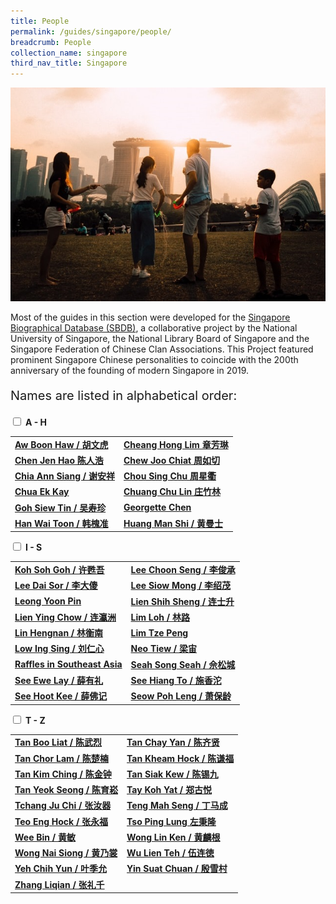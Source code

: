 ```yaml
---
title: People
permalink: /guides/singapore/people/
breadcrumb: People
collection_name: singapore
third_nav_title: Singapore
---
```

<img src="/images/category/people.jpg" alt="people banner" style="width:800px;" />

Most of the guides in this section were developed for the [Singapore Biographical Database (SBDB)](http://sbdb.nus.edu.sg/), a collaborative project by the National University of Singapore, the National Library Board of Singapore and the Singapore Federation of Chinese Clan Associations. This Project featured prominent Singapore Chinese personalities to coincide with the 200th anniversary of the founding of modern Singapore in 2019. 

<p style = "font-size:20px">Names are listed in alphabetical order:</p>

<div class="new-accordion"><!--accordion start--> 
<input type="checkbox" id="acc1">
<label for="acc1"><b>A - H</b></label>
<!--first accordion section-->
<div class="new-accordion-content">
<table style="width:100%">
	<tr>
		<td><b><a href = "/guides/singapore/people/aw-boon-haw">Aw Boon Haw / 胡文虎</a></b></td>
		<td><b><a href = "/guides/singapore/people/cheang-hong-lim/">Cheang Hong Lim 章芳琳</a></b></td>
	</tr>
	<tr>
		<td><b><a href = "/guides/singapore/people/chen-jen-hao/">Chen Jen Hao 陈人浩</a></b></td>
		<td><b><a href = "/guides/singapore/people/chew-joo-chiat/">Chew Joo Chiat 周如切</a></b></td>
	</tr>
	<tr>
		<td><b><a href = "/guides/singapore/people/chia-ann-siang">Chia Ann Siang / 谢安祥</a></b></td>
		<td><b><a href = "/guides/singapore/people/chou-sing-chu/">Chou Sing Chu 周星衢</a></b></td>
	</tr>
	<tr>
		<td><b><a href = "/guides/singapore/people/chua-ek-kay">Chua Ek Kay</a></b></td>
		<td><b><a href = "/guides/singapore/people/chuang-chu-lin/">Chuang Chu Lin 庄竹林</a></b></td>
	</tr>
	<tr>
		<td><b><a href = "/guides/singapore/people/goh-siew-tin">Goh Siew Tin / 吴寿珍</a></b></td>
		<td><b><a href = "/guides/singapore/people/georgette-chen">Georgette Chen</a></b></td>
	</tr>
	<tr>
		<td><b><a href = "/guides/singapore/people/han-wai-toon">Han Wai Toon / 韩槐准</a></b></td>
		<td><b><a href = "/guides/singapore/people/huang-man-shi">Huang Man Shi / 黄曼士</a></b></td>
	</tr>
</table>
</div>
<!--second accordion section-->
<input type="checkbox" id="acc2">
<label for="acc2"><b>I - S</b></label>
<div class="new-accordion-content">
<table style="width:100%">
	<tr>
		<td><b><a href = "/guides/singapore/people/koh-soh-goh/">Koh Soh Goh / 许甦吾</a></b></td>
		<td><b><a href = "/guides/singapore/people/lee-choon-seng">Lee Choon Seng / 李俊承</a></b></td>
	</tr>
	<tr>
		<td><b><a href = "/guides/singapore/people/lee-dai-sor">Lee Dai Sor / 李大傻</a></b></td>
		<td><b><a href = "/guides/singapore/people/lee-siow-mong/">Lee Siow Mong / 李绍茂</a></b></td>
	</tr>
	<tr>
		<td><b><a href = "/guides/singapore/people/leong-yoon-pin/">Leong Yoon Pin</a></b></td>
		<td><b><a href = "/guides/singapore/people/lien-shih-sheng/">Lien Shih Sheng / 连士升</a></b></td>
	</tr>
	<tr>
		<td><b><a href = "/guides/singapore/people/lien-ying-chow/">Lien Ying Chow / 连瀛洲</a></b></td>
		<td><b><a href = "/guides/singapore/people/lim-loh">Lim Loh / 林路</a></b></td>
	</tr>
	<tr>
		<td><b><a href = "/guides/singapore/people/lin-hengnan">Lin Hengnan / 林衡南</a></b></td>
		<td><b><a href = "/guides/singapore/people/lim-tze-peng">Lim Tze Peng</a></b></td>
	</tr>
	<tr>
		<td><b><a href = "/guides/singapore/people/low-ing-sing">Low Ing Sing / 刘仁心</a></b></td>
		<td><b><a href = "/guides/singapore/people/neo-tiew">Neo Tiew / 梁宙</a></b></td>
	</tr>
	<tr>
		<td><b><a href = "/guides/singapore/people/raffles-in-southeast-asia">Raffles in Southeast Asia</a></b></td>
		<td><b><a href = "/guides/singapore/people/seah-song-seah">Seah Song Seah / 佘松城</a></b></td>
	</tr>
	<tr>
		<td><b><a href = "/guides/singapore/people/see-ewe-lay">See Ewe Lay / 薛有礼</a></b></td>
		<td><b><a href = "/guides/singapore/people/see-hiang-to">See Hiang To / 施香沱</a></b></td>
	</tr>
	<tr>
		<td><b><a href = "/guides/singapore/people/see-hoot-kee">See Hoot Kee / 薛佛记</a></b></td>
		<td><b><a href = "/guides/singapore/people/seow-poh-leng">Seow Poh Leng / 萧保龄</a></b></td>
	</tr>
</table>
</div>
<!--third accordion section-->
<input type="checkbox" id="acc3">
<label for="acc3"><b>T - Z</b></label>
<div class="new-accordion-content">
<table style="width:100%">
	<tr>
		<td><b><a href = "/guides/singapore/people/tan-boo-liat/">Tan Boo Liat / 陈武烈</a></b></td>
		<td><b><a href = "/guides/singapore/people/tay-chay-yan">Tan Chay Yan / 陈齐贤</a></b></td>
	</tr>
	<tr>
		<td><b><a href = "/guides/singapore/people/tan-chor-lam">Tan Chor Lam / 陈楚楠</a></b></td>
		<td><b><a href = "/guides/singapore/people/tan-kheam-hock/">Tan Kheam Hock / 陈谦福</a></b></td>
	</tr>
	<tr>
		<td><b><a href = "/guides/singapore/people/tan-kim-ching/">Tan Kim Ching / 陈金钟</a></b></td>
		<td><b><a href = "/guides/singapore/people/tan-siak-kew/">Tan Siak Kew / 陈锡九</a></b></td>
	</tr>
	<tr>
		<td><b><a href = "/guides/singapore/people/tan-yeok-seong">Tan Yeok Seong / 陈育崧</a></b></td>
		<td><b><a href = "/guides/singapore/people/tay-koh-yat">Tay Koh Yat / 郑古悦</a></b></td>
	</tr>
	<tr>
		<td><b><a href = "/guides/singapore/people/tchang-ju-chi">Tchang Ju Chi / 张汝器</a></b></td>
		<td><b><a href = "/guides/singapore/people/teng-mah-seng">Teng Mah Seng / 丁马成</a></b></td>
	</tr>
	<tr>
		<td><b><a href = "/guides/singapore/people/teo-eng-hock">Teo Eng Hock / 张永福</a></b></td>
		<td><b><a href = "/guides/singapore/people/tso-ping-lung">Tso Ping Lung 左秉隆</a></b></td>
	</tr>
	<tr>
		<td><b><a href = "/guides/singapore/people/wee-bin">Wee Bin / 黄敏</a></b></td>
		<td><b><a href = "/guides/singapore/people/wong-lin-ken">Wong Lin Ken / 黄麟根</a></b></td>
	</tr>
	<tr>
		<td><b><a href = "/guides/singapore/people/wong-nai-siong">Wong Nai Siong / 黄乃裳</a></b></td>
		<td><b><a href = "/guides/singapore/people/wu-lien-teh">Wu Lien Teh / 伍连徳</a></b></td>
	</tr>
	<tr>
		<td><b><a href = "/guides/singapore/people/yeh-chih-yun">Yeh Chih Yun / 叶季允</a></b></td>
		<td><b><a href = "/guides/singapore/people/yin-suat-chuan">Yin Suat Chuan / 殷雪村</a></b></td>
	</tr>
	<tr>
		<td><b><a href = "/guides/singapore/people/zhang-liqian"> Zhang Liqian / 张礼千</a></b></td>
	</tr>
</table>
</details>
</div><!--accordion end--> 

<p>